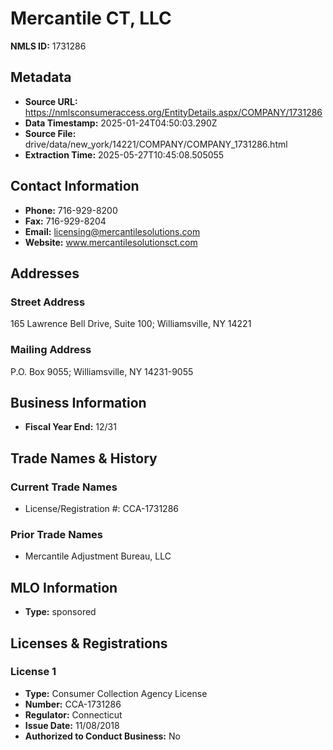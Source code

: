 # Mercantile CT, LLC

**NMLS ID:** 1731286

## Metadata
- **Source URL:** https://nmlsconsumeraccess.org/EntityDetails.aspx/COMPANY/1731286
- **Data Timestamp:** 2025-01-24T04:50:03.290Z
- **Source File:** drive/data/new_york/14221/COMPANY/COMPANY_1731286.html
- **Extraction Time:** 2025-05-27T10:45:08.505055

## Contact Information
- **Phone:** 716-929-8200
- **Fax:** 716-929-8204
- **Email:** licensing@mercantilesolutions.com
- **Website:** www.mercantilesolutionsct.com

## Addresses
### Street Address
165 Lawrence Bell Drive, Suite 100; Williamsville, NY 14221

### Mailing Address
P.O. Box 9055; Williamsville, NY 14231-9055

## Business Information
- **Fiscal Year End:** 12/31

## Trade Names & History
### Current Trade Names
- License/Registration #: CCA-1731286

### Prior Trade Names
- Mercantile Adjustment Bureau, LLC

## MLO Information
- **Type:** sponsored

## Licenses & Registrations

### License 1
- **Type:** Consumer Collection Agency License
- **Number:** CCA-1731286
- **Regulator:** Connecticut
- **Issue Date:** 11/08/2018
- **Authorized to Conduct Business:** No
